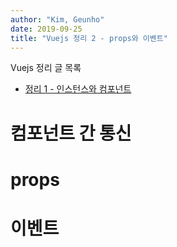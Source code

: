 ```yaml
---
author: "Kim, Geunho"
date: 2019-09-25
title: "Vuejs 정리 2 - props와 이벤트"
---
```


Vuejs 정리 글 목록
* [정리 1 - 인스턴스와 컴포넌트](/posts/vue-instance-and-components)

# 컴포넌트 간 통신

# props

# 이벤트